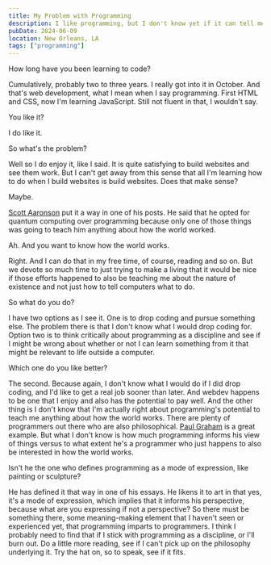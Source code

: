 ```yaml
---
title: My Problem with Programming
description: I like programming, but I don't know yet if it can tell me anything about how the world works.
pubDate: 2024-06-09
location: New Orleans, LA
tags: ["programming"]
---
```


How long have you been learning to code?

Cumulatively, probably two to three years. I really got into it in October. And that's web development, what I mean when I say programming. First HTML and CSS, now I'm learning JavaScript. Still not fluent in that, I wouldn't say.

You like it?

I do like it.

So what's the problem?

Well so I do enjoy it, like I said. It is quite satisfying to build websites and see them work. But I can't get away from this sense that all I'm learning how to do when I build websites is build websites. Does that make sense?

Maybe.

[Scott Aaronson](https://scottaaronson.blog/) put it a way in one of his posts. He said that he opted for quantum computing over programming because only one of those things was going to teach him anything about how the world worked.

Ah. And you want to know how the world works.

Right. And I can do that in my free time, of course, reading and so on. But we devote so much time to just trying to make a living that it would be nice if those efforts happened to also be teaching me about the nature of existence and not just how to tell computers what to do.

So what do you do?

I have two options as I see it. One is to drop coding and pursue something else. The problem there is that I don't know what I would drop coding for. Option two is to think critically about programming as a discipline and see if I might be wrong about whether or not I can learn something from it that might be relevant to life outside a computer.

Which one do you like better?

The second. Because again, I don't know what I would do if I did drop coding, and I'd like to get a real job sooner than later. And webdev happens to be one that I enjoy and also has the potential to pay well. And the other thing is I don't know that I'm actually right about programming's potential to teach me anything about how the world works. There are plenty of programmers out there who are also philosophical. [Paul Graham](https://www.paulgraham.com/) is a great example. But what I don't know is how much programming informs his view of things versus to what extent he's a programmer who just happens to also be interested in how the world works.

Isn't he the one who defines programming as a mode of expression, like painting or sculpture?

He has defined it that way in one of his essays. He likens it to art in that yes, it's a mode of expression, which implies that it informs his perspective, because what are you expressing if not a perspective? So there must be something there, some meaning-making element that I haven't seen or experienced yet, that programming imparts to programmers. I think I probably need to find that if I stick with programming as a discipline, or I'll burn out. Do a little more reading, see if I can't pick up on the philosophy underlying it. Try the hat on, so to speak, see if it fits.

